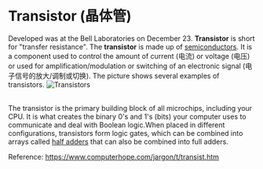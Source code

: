 # Transistor (晶体管)



Developed was at the Bell Laboratories on December 23. **Transistor** is short for "transfer resistance". The **transistor** is made up of [semiconductors](https://www.computerhope.com/jargon/s/semicond.htm "半导体"). It is a component used to control the amount of current (电流) or voltage (电压) or used for amplification/modulation or switching of an electronic signal (电子信号的放大/调制或切换). The picture shows several examples of transistors. ![Transistors](https://www.computerhope.com/cdn/transistors.jpg "Transistors")<br/><br/>

The transistor is the primary building block of all microchips, including your CPU. It is what creates the binary 0's and 1's (bits) your computer uses to communicate and deal with Boolean logic.When placed in different configurations, transistors form logic gates, which can be combined into arrays called [half adders](https://www.computerhope.com/jargon/a/adder.htm "half adders") that can also be combined into full adders.





Reference: https://www.computerhope.com/jargon/t/transist.htm

